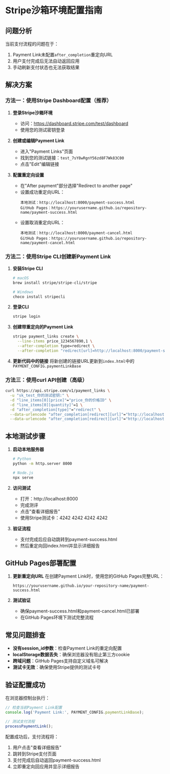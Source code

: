 # Stripe沙箱环境配置指南

## 问题分析
当前支付流程的问题在于：
1. Payment Link未配置`after_completion`重定向URL
2. 用户支付完成后无法自动返回应用
3. 手动刷新支付状态也无法获取结果

## 解决方案

### 方法一：使用Stripe Dashboard配置（推荐）

1. **登录Stripe沙箱环境**
   - 访问：https://dashboard.stripe.com/test/dashboard
   - 使用您的测试密钥登录

2. **创建或编辑Payment Link**
   - 进入"Payment Links"页面
   - 找到您的测试链接：`test_7sY8wRgnY56zd8F7Wk83C00`
   - 点击"Edit"编辑链接

3. **配置重定向设置**
   - 在"After payment"部分选择"Redirect to another page"
   - 设置成功重定向URL：
     ```
     本地测试：http://localhost:8000/payment-success.html
     GitHub Pages：https://yourusername.github.io/repository-name/payment-success.html
     ```
   - 设置取消重定向URL：
     ```
     本地测试：http://localhost:8000/payment-cancel.html
     GitHub Pages：https://yourusername.github.io/repository-name/payment-cancel.html
     ```

### 方法二：使用Stripe CLI创建新Payment Link

1. **安装Stripe CLI**
   ```bash
   # macOS
   brew install stripe/stripe-cli/stripe
   
   # Windows
   choco install stripecli
   ```

2. **登录CLI**
   ```bash
   stripe login
   ```

3. **创建带重定向的Payment Link**
   ```bash
   stripe payment_links create \
     --line-items price_1234567890,1 \
     --after-completion type=redirect \
     --after-completion "redirect[url]=http://localhost:8000/payment-success.html"
   ```

4. **更新代码中的链接**
   将新创建的链接URL更新到`index.html`中的`PAYMENT_CONFIG.paymentLinkBase`

### 方法三：使用curl API创建（高级）

```bash
curl https://api.stripe.com/v1/payment_links \
  -u "sk_test_你的测试密钥:" \
  -d "line_items[0][price]"="price_你的价格ID" \
  -d "line_items[0][quantity]"=1 \
  -d "after_completion[type]"="redirect" \
  --data-urlencode "after_completion[redirect][url]"="http://localhost:8000/payment-success.html" \
  --data-urlencode "after_completion[redirect][url]"="http://localhost:8000/payment-cancel.html"
```

## 本地测试步骤

1. **启动本地服务器**
   ```bash
   # Python
   python -m http.server 8000
   
   # Node.js
   npx serve
   ```

2. **访问测试**
   - 打开：http://localhost:8000
   - 完成测评
   - 点击"查看详细报告"
   - 使用Stripe测试卡：4242 4242 4242 4242

3. **验证流程**
   - 支付完成后应自动跳转到payment-success.html
   - 然后重定向回index.html并显示详细报告

## GitHub Pages部署配置

1. **更新重定向URL**
   在创建Payment Link时，使用您的GitHub Pages完整URL：
   ```
   https://yourusername.github.io/your-repository-name/payment-success.html
   ```

2. **测试验证**
   - 确保payment-success.html和payment-cancel.html已部署
   - 在GitHub Pages环境下测试完整流程

## 常见问题排查

- **没有session_id参数**：检查Payment Link的重定向配置
- **localStorage数据丢失**：确保浏览器没有阻止第三方cookie
- **跨域问题**：GitHub Pages支持自定义域名可解决
- **测试卡无效**：确保使用Stripe提供的测试卡号

## 验证配置成功

在浏览器控制台执行：
```javascript
// 检查当前Payment Link配置
console.log('Payment Link:', PAYMENT_CONFIG.paymentLinkBase);

// 测试支付流程
processPaymentLink();
```

配置成功后，支付流程将：
1. 用户点击"查看详细报告"
2. 跳转到Stripe支付页面
3. 支付完成后自动返回payment-success.html
4. 立即重定向回应用并显示详细报告